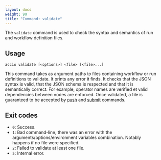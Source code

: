 ```yaml
---
layout: docs
weight: 90
title: "Command: validate"
---
```


The `validate` command is used to check the syntax and semantics of run and workflow definition files.

## Usage
```
accio validate [<options>] <file> [<file>...]
```

This command takes as argument paths to files containing workflow or run definitions to validate.
It prints any error it finds.
It checks that the JSON syntax is valid, that the JSON schema is respected and that it is semantically correct.
For example, operator names are verified et valid dependencies between nodes are enforced.
Once validated, a file is guaranteed to be accepted by [push](push.html) and [submit](submit.html) commands.

## Exit codes
* `0`: Success.
* `1`: Bad command-line, there was an error with the arguments/options/environment variables combination.
Notably happens if no file were specified.
* `2`: Failed to validate at least one file.
* `5`: Internal error.
